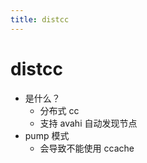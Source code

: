 ```yaml
---
title: distcc
---
```


# distcc

- 是什么？
  - 分布式 cc
  - 支持 avahi 自动发现节点
- pump 模式
  - 会导致不能使用 ccache
